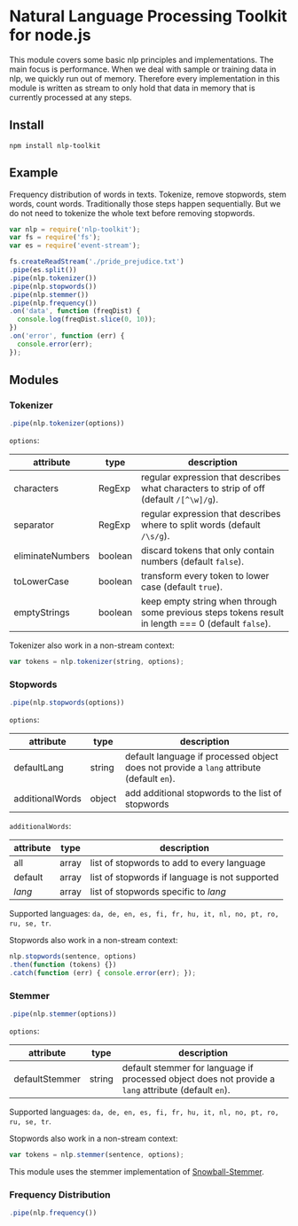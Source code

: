 # Natural Language Processing Toolkit for node.js #

This module covers some basic nlp principles and implementations. The main focus is performance. When we deal with sample or training data in nlp, we quickly run out of memory. Therefore every implementation in this module is written as stream to only hold that data in memory that is currently processed at any steps.

## Install ##

```
npm install nlp-toolkit
```

## Example ##

Frequency distribution of words in texts. Tokenize, remove stopwords, stem words, count words. Traditionally those steps happen sequentially. But we do not need to tokenize the whole text before removing stopwords.

```javascript
var nlp = require('nlp-toolkit');
var fs = require('fs');
var es = require('event-stream');

fs.createReadStream('./pride_prejudice.txt')
.pipe(es.split())
.pipe(nlp.tokenizer())
.pipe(nlp.stopwords())
.pipe(nlp.stemmer())
.pipe(nlp.frequency())
.on('data', function (freqDist) {
  console.log(freqDist.slice(0, 10));
})
.on('error', function (err) {
  console.error(err);
});
```

## Modules ##

### Tokenizer ###

```javascript
.pipe(nlp.tokenizer(options))
```

`options`:

| attribute | type | description |
|-----------|------|-------------|
| characters | RegExp | regular expression that describes what characters to strip of off (default `/[^\w]/g`). |
| separator | RegExp |  regular expression that describes where to split words (default `/\s/g`). |
| eliminateNumbers| boolean | discard tokens that only contain numbers (default `false`). |
| toLowerCase | boolean |  transform every token to lower case (default `true`). |
| emptyStrings | boolean |  keep empty string when through some previous steps tokens result in length === 0 (default `false`). |

Tokenizer also work in a non-stream context:

```javascript
var tokens = nlp.tokenizer(string, options);
```

### Stopwords ###

```javascript
.pipe(nlp.stopwords(options))
```

`options`:

| attribute | type | description |
|-----------|------|-------------|
| defaultLang | string | default language if processed object does not provide a `lang` attribute (default `en`). |
| additionalWords | object | add additional stopwords to the list of stopwords |

`additionalWords`:

| attribute | type | description |
|-----------|------|-------------|
| all | array | list of stopwords to add to every language |
| default | array | list of stopwords if language is not supported |
| _lang_ | array | list of stopwords specific to _lang_ |

Supported languages: `da, de, en, es, fi, fr, hu, it, nl, no, pt, ro, ru, se, tr`.

Stopwords also work in a non-stream context:

```javascript
nlp.stopwords(sentence, options)
.then(function (tokens) {})
.catch(function (err) { console.error(err); });
```

### Stemmer ###

```javascript
.pipe(nlp.stemmer(options))
```

`options`:

| attribute | type | description |
|-----------|------|-------------|
| defaultStemmer | string | default stemmer for language if processed object does not provide a `lang` attribute (default `en`). |

Supported languages: `da, de, en, es, fi, fr, hu, it, nl, no, pt, ro, ru, se, tr`.

Stopwords also work in a non-stream context:

```javascript
var tokens = nlp.stemmer(sentence, options);
```

This module uses the stemmer implementation of [Snowball-Stemmer](https://github.com/shibukawa/snowball-stemmer.jsx).

### Frequency Distribution ###

```javascript
.pipe(nlp.frequency())
```
